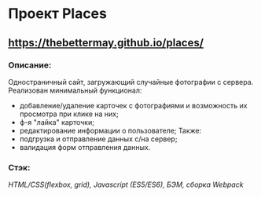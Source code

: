 # Проект Places
## https://thebettermay.github.io/places/

### Описание:

Одностраничный сайт, загружающий случайные фотографии с сервера. Реализован минимальный функционал: 
- добавление/удаление карточек с фотографиями и возможность их просмотра при клике на них;
- ф-я "лайка" карточки;
- редактирование информации о пользователе;
Также:
- подгрузка и отправление данных с/на сервер;
- валидация форм отправления данных.

### Стэк:
*HTML/CSS(flexbox, grid), Javascript (ES5/ES6), БЭМ, сборка Webpack*
